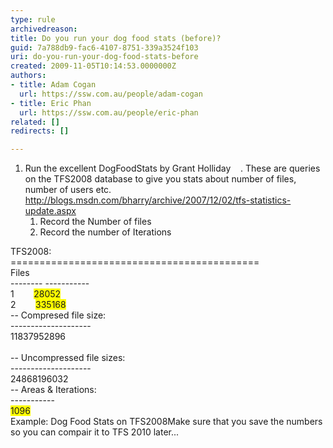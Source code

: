 ```yaml
---
type: rule
archivedreason: 
title: Do you run your dog food stats (before)?
guid: 7a788db9-fac6-4107-8751-339a3524f103
uri: do-you-run-your-dog-food-stats-before
created: 2009-11-05T10:14:53.0000000Z
authors:
- title: Adam Cogan
  url: https://ssw.com.au/people/adam-cogan
- title: Eric Phan
  url: https://ssw.com.au/people/eric-phan
related: []
redirects: []

---
```




  <div>
<ol>
    <li>Run the excellent DogFoodStats by Grant Holliday&#160;&#160;&#160;&#160;. These are queries on the TFS2008 database to give you stats about number of files, number of users etc.<br>
    <a shape="rect" href="http&#58;//blogs.msdn.com/bharry/archive/2007/12/02/tfs-statistics-update.aspx">http&#58;//blogs.msdn.com/bharry/archive/2007/12/02/tfs-statistics-update.aspx</a>
    <ol>
        <li>Record the Number of files </li>
        <li>Record the number of Iterations </li>
    </ol>
    </li>
</ol>
</div>
<div><span class="ms-rteCustom-CodeArea">
<div>TFS2008&#58;</div>
<div>===========================================</div>
<div>Files</div>
<div>-------- -----------</div>
<div>1 &#160; &#160; &#160; &#160;<font style="background-color&#58;#ffff00;">28052</font></div>
<div>2 &#160; &#160; &#160; &#160;<font style="background-color&#58;#ffff00;">335168</font></div>
<div>-- Compresed file size&#58;</div>
<div>--------------------</div>
<div>11837952896</div>
<div><br>
</div>
<div>-- Uncompressed file sizes&#58;</div>
<div>--------------------</div>
<div>24868196032</div>
<div>-- Areas &amp; Iterations&#58;</div>
<div>-----------</div>
<div><font style="background-color&#58;#ffff00;">1096</font></div>
</span></div>
<div><span class="ms-rteCustom-FigureNormal">Example&#58; Dog Food Stats on TFS2008</span>Make sure that you save the numbers so you can compair it to TFS 2010 later...</div>

<br><excerpt class='endintro'></excerpt><br>



